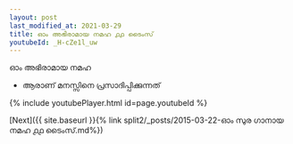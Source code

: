 ```yaml
---
layout: post
last_modified_at: 2021-03-29
title: ഓം അഭിരാമായ നമഹ ൧൧ ടൈംസ്
youtubeId: _H-cZe1l_uw
---
```

 
 
 ഓം അഭിരാമായ നമഹ 
 
 -  ആരാണ് മനസ്സിനെ പ്രസാദിപ്പിക്കുന്നത് 
 
  
 
  
 
 
 
 
 
 


{% include youtubePlayer.html id=page.youtubeId %}
 
[Next]({{ site.baseurl }}{% link  split2/_posts/2015-03-22-ഓം സുര ഗാനായ നമഹ ൧൧ ടൈംസ്.md%})
 
